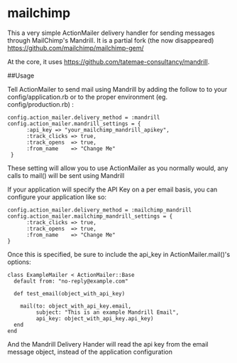 # mailchimp

This a very simple ActionMailer delivery handler for sending messages through MailChimp's Mandrill. It is a partial fork (the now disappeared) https://github.com/mailchimp/mailchimp-gem/

At the core, it uses https://github.com/tatemae-consultancy/mandrill.

##Usage

Tell ActionMailer to send mail using Mandrill by adding the follow to to your config/application.rb or to the proper environment (eg. config/production.rb) :

    config.action_mailer.delivery_method = :mandrill
    config.action_mailer.mandrill_settings = {
          :api_key => "your_mailchimp_mandrill_apikey",
          :track_clicks => true,
          :track_opens  => true,
          :from_name    => "Change Me"
     }

These setting will allow you to use ActionMailer as you normally would, any calls to mail() will be sent using Mandrill

If your application will specify the API Key on a per email basis, you can configure your application like so:

    config.action_mailer.delivery_method = :mailchimp_mandrill
    config.action_mailer.mailchimp_mandrill_settings = {
          :track_clicks => true,
          :track_opens  => true,
          :from_name    => "Change Me"
    }

Once this is specified, be sure to include the api_key in ActionMailer.mail()'s options:

    class ExampleMailer < ActionMailer::Base
      default from: "no-reply@example.com"

      def test_email(object_with_api_key)

        mail(to: object_with_api_key.email,
             subject: "This is an example Mandrill Email",
             api_key: object_with_api_key.api_key)
      end
    end

And the Mandrill Delivery Hander will read the api key from the email message object, instead of the application configuration